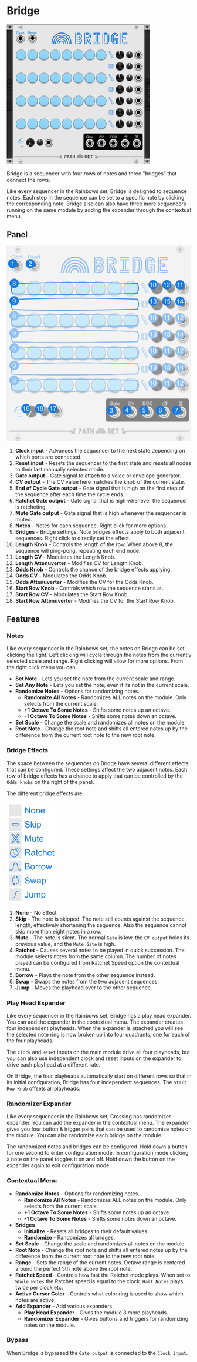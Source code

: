 
# Bridge
![Image of Bridge module](../images/Bridge.png)

Bridge is a sequencer with four rows of notes and three "bridges" that connect the rows.

Like every sequencer in the Rainbows set, Bridge is designed to sequence notes. Each step in the sequence can be set to a specific note by clicking the corresponding note. Bridge also can also have three more sequencers running on the same module by adding the expander through the contextual menu.

## Panel

![Image of controls](../images/Bridge/labels.png)

1. **Clock input** - Advances the sequencer to the next state depending on which ports are connected.
2. **Reset input** - Resets the sequencer to the first state and resets all nodes to their last manually selected mode.
3. **Gate output** - Gate signal to attach to a voice or envelope generator.
4. **CV output** - The CV value here matches the knob of the current state. 
5. **End of Cycle Gate output** - Gate signal that is high on the first step of the sequence after each time the cycle ends.
6. **Ratchet Gate output** - Gate signal that is high whenever the sequencer is ratcheting.
7. **Mute Gate output** - Gate signal that is high whenever the sequencer is muted.
8. **Notes** - Notes for each sequence. Right click for more options.
9. **Bridges** - Bridge settings. Note bridges effects apply to both adjacent sequences. Right click to directly set the effect.
10. **Length Knob** - Controls the length of the row. When above 8, the sequence will ping-pong, repeating each end node.
11. **Length CV** - Modulates the Length Knob.
12. **Length Attenuverter** - Modifies CV for Length Knob.
13. **Odds Knob** - Controls the chance of the bridge effects applying.
14. **Odds CV** - Modulates the Odds Knob.
15. **Odds Attenuverter** - Modifies the CV for the Odds Knob.
16. **Start Row Knob** - Controls which row the sequence starts at.
17. **Start Row CV** - Modulates the Start Row Knob.
18. **Start Row Attenuverter** - Modifies the CV for the Start Row Knob.

## Features

### Notes

Like every sequencer in the Rainbows set, the notes on Bridge can be set clicking the light. Left clicking will cycle through the notes from the currently selected scale and range. Right clicking will allow for more options. From the right click menu you can:

- **Set Note** - Lets you set the note from the current scale and range.
- **Set Any Note** - Lets you set the note, even if its not in the current scale.
- **Randomize Notes** - Options for randomizing notes.
  - **Randomize All Notes** - Randomizes ALL notes on the module. Only selects from the current scale.
  - **+1 Octave To Some Notes** - Shifts some notes up an octave.
  - **-1 Octave To Some Notes** - Shifts some notes down an octave.
- **Set Scale** -  Change the scale and randomizes all notes on the module.
- **Root Note** -  Change the root note and shifts all entered notes up by the difference from the current root note to the new root note.

### Bridge Effects

The space between the sequences on Bridge have several different effects that can be configured. These settings affect the two adjacent notes. Each row of bridge effects has a chance to apply that can be controlled by the `Odds knobs` on the right of the panel.

The different bridge effects are:

![Image of different effects](../images/Bridge/modes.png)

1. **None** - No Effect
2. **Skip** - The note is skipped. The note still counts against the sequence length, effectively shortening the sequence. Also the sequence cannot skip more than eight notes in a row.
3. **Mute** - The note is silent. The normal `Gate` is low, the `CV output` holds its previous value, and the `Mute Gate` is high.
4. **Ratchet** - Causes several notes to be played in quick succession. The module selects notes from the same column. The number of notes played can be configured from Ratchet Speed option the contextual menu.
5. **Borrow** - Plays the note from the other sequence instead.
6. **Swap** - Swaps the notes from the two adjacent sequences.
7. **Jump** - Moves the playhead over to the other sequence.

### Play Head Expander

Like every sequencer in the Rainbows set, Bridge has a play head expander. You can add the expander in the contextual menu. The expander creates four independent playheads. When the expander is attached you will see the selected note ring is now broken up into four quadrants, one for each of the four playheads.

The `Clock` and `Reset` inputs on the main module drive all four playheads, but you can also use independent clock and reset inputs on the expander to drive each playhead at a different rate.

On Bridge, the four playheads automatically start on different rows so that in its initial configuration, Bridge has four independent sequences. The `Start Row Knob` offsets all playheads.

### Randomizer Expander

Like every sequencer in the Rainbows set, Crossing has randomizer expander. You can add the expander in the contextual menu. The expander gives you four button & trigger pairs that can be used to randomize notes on the module. You can also randomize each bridge on the module.

The randomized notes and bridges can be configured. Hold down a button for one second to enter configuration mode. In configuration mode clicking a note on the panel toggles it on and off. Hold down the button on the expander again to exit configuration mode.

### Contextual Menu

- **Randomize Notes** - Options for randomizing notes.
  - **Randomize All Notes** - Randomizes ALL notes on the module. Only selects from the current scale.
  - **+1 Octave To Some Notes** - Shifts some notes up an octave.
  - **-1 Octave To Some Notes** - Shifts some notes down an octave.
- **Bridges**
  - **Initialize** - Resets all bridges to their default values.
  - **Randomize** - Randomizes all bridges.
- **Set Scale** -  Change the scale and randomizes all notes on the module.
- **Root Note** -  Change the root note and shifts all entered notes up by the difference from the current root note to the new root note.
- **Range** - Sets the range of the current notes. Octave range is centered around the perfect 5th note above the root note.
- **Ratchet Speed** - Controls how fast the Ratchet mode plays. When set to `Whole Notes` the Ratchet speed is equal to the clock. `Half Notes` plays twice per clock etc.
- **Active Cursor Color** - Controls what color ring is used to show which notes are active.
- **Add Expander** - Add various expanders.
  - **Play Head Expander** - Gives the module 3 more playheads.
  - **Randomizer Expander** - Gives buttons and triggers for randomizing notes on the module.

### Bypass

When Bridge is bypassed the `Gate output` is connected to the `Clock input`.
